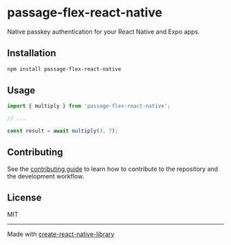 # passage-flex-react-native

Native passkey authentication for your React Native and Expo apps.

## Installation

```sh
npm install passage-flex-react-native
```

## Usage


```js
import { multiply } from 'passage-flex-react-native';

// ...

const result = await multiply(3, 7);
```


## Contributing

See the [contributing guide](CONTRIBUTING.md) to learn how to contribute to the repository and the development workflow.

## License

MIT

---

Made with [create-react-native-library](https://github.com/callstack/react-native-builder-bob)
